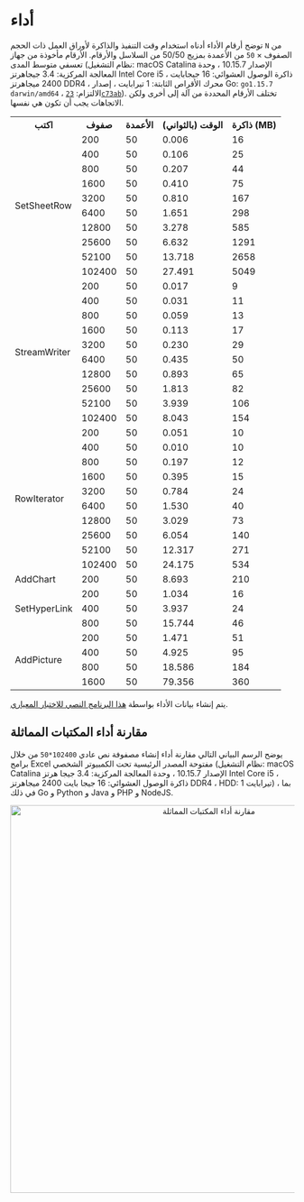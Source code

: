 # أداء

توضح أرقام الأداء أدناه استخدام وقت التنفيذ والذاكرة لأوراق العمل ذات الحجم `N` من الصفوف × `50` من الأعمدة بمزيج 50/50 من السلاسل والأرقام. الأرقام مأخوذة من جهاز تعسفي متوسط المدى (نظام التشغيل: macOS Catalina الإصدار 10.15.7 ، وحدة المعالجة المركزية: 3.4 جيجاهرتز Intel Core i5 ، ذاكرة الوصول العشوائي: 16 جيجابايت 2400 ميجاهرتز DDR4 ، محرك الأقراص الثابتة: 1 تيرابايت ، إصدار Go: `go1.15.7 darwin/amd64` ، الالتزام: [`23c73ab`](https://github.com/360EntSecGroup-Skylar/excelize/tree/23c73ab527731f9d414e81f7ea15e2ae1a72a290)). تختلف الأرقام المحددة من آلة إلى أخرى ولكن الاتجاهات يجب أن تكون هي نفسها.

<table>
    <tr>
        <th>اكتب</th>
        <th>صفوف</th>
        <th>الأعمدة</th>
        <th>الوقت (بالثواني)</th>
        <th>ذاكرة (MB)</th>
    </tr>
    <tr>
        <td rowspan="10">SetSheetRow</td>
        <td>200</td>
        <td>50</td>
        <td>0.006</td>
        <td>16</td>
    </tr>
    <tr>
        <td>400</td>
        <td>50</td>
        <td>0.106</td>
        <td>25</td>
    </tr>
    <tr>
        <td>800</td>
        <td>50</td>
        <td>0.207</td>
        <td>44</td>
    </tr>
    <tr>
        <td>1600</td>
        <td>50</td>
        <td>0.410</td>
        <td>75</td>
    </tr>
    <tr>
        <td>3200</td>
        <td>50</td>
        <td>0.810</td>
        <td>167</td>
    </tr>
    <tr>
        <td>6400</td>
        <td>50</td>
        <td>1.651</td>
        <td>298</td>
    </tr>
    <tr>
        <td>12800</td>
        <td>50</td>
        <td>3.278</td>
        <td>585</td>
    </tr>
    <tr>
        <td>25600</td>
        <td>50</td>
        <td>6.632</td>
        <td>1291</td>
    </tr>
    <tr>
        <td>52100</td>
        <td>50</td>
        <td>13.718</td>
        <td>2658</td>
    </tr>
    <tr>
        <td>102400</td>
        <td>50</td>
        <td>27.491</td>
        <td>5049</td>
    </tr>
    <tr>
        <td rowspan="10">StreamWriter</td>
        <td>200</td>
        <td>50</td>
        <td>0.017</td>
        <td>9</td>
    </tr>
    <tr>
        <td>400</td>
        <td>50</td>
        <td>0.031</td>
        <td>11</td>
    </tr>
    <tr>
        <td>800</td>
        <td>50</td>
        <td>0.059</td>
        <td>13</td>
    </tr>
    <tr>
        <td>1600</td>
        <td>50</td>
        <td>0.113</td>
        <td>17</td>
    </tr>
    <tr>
        <td>3200</td>
        <td>50</td>
        <td>0.230</td>
        <td>29</td>
    </tr>
    <tr>
        <td>6400</td>
        <td>50</td>
        <td>0.435</td>
        <td>50</td>
    </tr>
    <tr>
        <td>12800</td>
        <td>50</td>
        <td>0.893</td>
        <td>65</td>
    </tr>
    <tr>
        <td>25600</td>
        <td>50</td>
        <td>1.813</td>
        <td>82</td>
    </tr>
    <tr>
        <td>52100</td>
        <td>50</td>
        <td>3.939</td>
        <td>106</td>
    </tr>
    <tr>
        <td>102400</td>
        <td>50</td>
        <td>8.043</td>
        <td>154</td>
    </tr>
    <tr>
        <td rowspan="10">RowIterator</td>
        <td>200</td>
        <td>50</td>
        <td>0.051</td>
        <td>10</td>
    </tr>
    <tr>
        <td>400</td>
        <td>50</td>
        <td>0.010</td>
        <td>10</td>
    </tr>
    <tr>
        <td>800</td>
        <td>50</td>
        <td>0.197</td>
        <td>12</td>
    </tr>
    <tr>
        <td>1600</td>
        <td>50</td>
        <td>0.395</td>
        <td>15</td>
    </tr>
    <tr>
        <td>3200</td>
        <td>50</td>
        <td>0.784</td>
        <td>24</td>
    </tr>
    <tr>
        <td>6400</td>
        <td>50</td>
        <td>1.530</td>
        <td>40</td>
    </tr>
    <tr>
        <td>12800</td>
        <td>50</td>
        <td>3.029</td>
        <td>73</td>
    </tr>
    <tr>
        <td>25600</td>
        <td>50</td>
        <td>6.054</td>
        <td>140</td>
    </tr>
    <tr>
        <td>52100</td>
        <td>50</td>
        <td>12.317</td>
        <td>271</td>
    </tr>
    <tr>
        <td>102400</td>
        <td>50</td>
        <td>24.175</td>
        <td>534</td>
    </tr>
    <tr>
        <td rowspan="1">AddChart</td>
        <td>200</td>
        <td>50</td>
        <td>8.693</td>
        <td>210</td>
    </tr>
    <tr>
        <td rowspan="3">SetHyperLink</td>
        <td>200</td>
        <td>50</td>
        <td>1.034</td>
        <td>16</td>
    </tr>
    <tr>
        <td>400</td>
        <td>50</td>
        <td>3.937</td>
        <td>24</td>
    </tr>
    <tr>
        <td>800</td>
        <td>50</td>
        <td>15.744</td>
        <td>46</td>
    </tr>
    <tr>
        <td rowspan="4">AddPicture</td>
        <td>200</td>
        <td>50</td>
        <td>1.471</td>
        <td>51</td>
    </tr>
    <tr>
        <td>400</td>
        <td>50</td>
        <td>4.925</td>
        <td>95</td>
    </tr>
    <tr>
        <td>800</td>
        <td>50</td>
        <td>18.586</td>
        <td>184</td>
    </tr>
    <tr>
        <td>1600</td>
        <td>50</td>
        <td>79.356</td>
        <td>360</td>
    </tr>
</table>

يتم إنشاء بيانات الأداء بواسطة [هذا البرنامج النصي للاختبار المعياري](https://gist.github.com/xuri/6a5733d7c68fb212792a94b29280234b).

## مقارنة أداء المكتبات المماثلة

يوضح الرسم البياني التالي مقارنة أداء إنشاء مصفوفة نص عادي `102400*50` من خلال برامج Excel مفتوحة المصدر الرئيسية تحت الكمبيوتر الشخصي (نظام التشغيل: macOS Catalina الإصدار 10.15.7 ، وحدة المعالجة المركزية: 3.4 جيجا هرتز Intel Core i5 ، ذاكرة الوصول العشوائي: 16 جيجا بايت 2400 ميجاهرتز DDR4 ، HDD: 1 تيرابايت) ، بما في ذلك Go و Python و Java و PHP و NodeJS.

<p align="center"><img width="688" src="https://xuri.me/wp-content/uploads/2016/08/excelize-golang-library-for-reading-and-writing-xlsx-files-3.png" alt="مقارنة أداء المكتبات المماثلة"></p>
